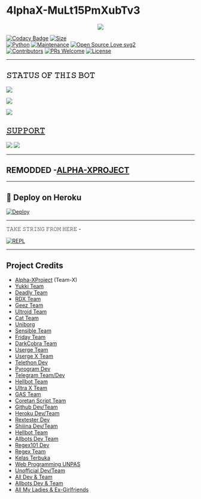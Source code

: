 # 4lphaX-MuLt15PmXubTv3

<p align="center">
  <img src="https://telegra.ph/file/36eb117322594ce579f66.jpg">
</p>


[![Codacy Badge](https://api.codacy.com/project/badge/Grade/f7c51539e67b483bb8d7749acca51d3a)](https://app.codacy.com/gh/UserXTester/4lphaX-DMulT5PmXubT?utm_source=github.com&utm_medium=referral&utm_content=UserXTester/4lphaX-DMulT5PmXubT&utm_campaign=Badge_Grade_Settings)
[![Size](https://img.shields.io/github/repo-size/sameerpanthi/deadly-spam-bot?style=flat-square&color=green)](https://github.com/UserXTester/4lphaX-DMulT5PmXubT/)   
[![Python](https://img.shields.io/badge/Python-v3.9-blue)](https://www.python.org/)
[![Maintenance](https://img.shields.io/badge/Maintained%3F-yes-green.svg)](https://github.com/UserXTester/4lphaX-DMulT5PmXubT/graphs/commit-activity)
[![Open Source Love svg2](https://badges.frapsoft.com/os/v2/open-source.svg?v=103)](https://github.com/UserXTester/4lphaX-DMulT5PmXubT)   
[![Contributors](https://img.shields.io/github/contributors/UserXTester/4lphaX-DMulT5PmXubT?style=flat-square&color=green)](https://github.com/UserXTester/4lphaX-DMulT5PmXubT/graphs/contributors)
[![PRs Welcome](https://img.shields.io/badge/PRs-welcome-brightgreen.svg?style=flat-square)](https://makeapullrequest.com)
[![License](https://img.shields.io/badge/License-AGPL-blue)](https://github.com/UserXTester/4lphaX-DMulT5PmXubT/blob/main/LICENSE)

----

## 𝚂𝚃𝙰𝚃𝚄𝚂 𝙾𝙵 𝚃𝙷𝙸𝚂 𝙱𝙾𝚃 
<p align="left"><a href="https://github.com/UserXTester/4lphaX-DMulT5PmXubT/network/members"><img src="https://img.shields.io/github/forks/UserXTester/4lphaX-DMulT5PmXubT?label=Forks&logoColor=Black&style=social"></a><p align="left"><a href="https://github.com/UserXTester/4lphaX-DMulT5PmXubT/stargazers"><img src="https://img.shields.io/github/stars/UserXTester/4lphaX-DMulT5PmXubT?logoColor=Blue&style=social"></a><p align="left"><a href="https://github.com/UserXTester/4lphaX-DMulT5PmXubT"></a><p align="left"><a href="https://github.com/UserXTester/4lphaX-DMulT5PmXubT?"><img src="https://img.shields.io/github/last-commit/UserXTester/4lphaX-DMulT5PmXubT?style=plastic"></

-------------------------------------------------

## 𝚂𝚄𝙿𝙿𝙾𝚁𝚃 
                          
<a href="https://t.me/AlphaXProject"><img src="https://img.shields.io/badge/Join-SUPPORT%20GROUP-red.svg?logo=Telegram"></a>
<a href="https://t.me/AlphaXProject"><img src="https://img.shields.io/badge/Join-SUPPORT%20CHANNEL-red.svg?logo=Telegram"></a>

-------------------------------------------------

## REMODDED -[ALPHA-XPROJECT](https://t.me/AlphaXProject)
  
-------------------------------------------------

## 🚀 Deploy on Heroku 
[![Deploy](https://www.herokucdn.com/deploy/button.svg)](https://heroku.com/deploy?template=https://github.com/xxxxxx/xxxxxT.git)
  
------------------------------------------------


𝚃𝙰𝙺𝙴 𝚂𝚃𝚁𝙸𝙽𝙶 𝙵𝚁𝙾𝙼 𝙷𝙴𝚁𝙴 - 

[![REPL](https://repl.it/badge/github/spandey112/SensibleUserbot)](https://replit.com/@sameerpanthi/DEADLY-FIGHTERS-BOT#main.py)
    
-------------------------------------------------

## Project Credits 
* [Alpha-XProject](https://t.me/AlphaXProject) (Team-X)
* [Yukki Team](https://github.com/YukkiBot/YukkiMultiSpamBot)
* [Deadly Team](https://github.com/sameerpanthi/DEADLY-SPAM-BOT)
* [RDX Team](https://github.com/unknownforall1/RDX-MULTI-SPAM-BOT)
* [Geez Team](https://github.com/vckyou)
* [Ultroid Team](https://github.com)
* [Cat Team](https://github.com)
* [Uniborg](https://github.com)
* [Sensible Team](https://github.com)
* [Friday Team](https://github.com)
* [DarkCobra Team](https://github.com)
* [Userge Team](https://github.com)
* [Userge X Team](https://github.com)
* [Telethon Dev](https://github.com)
* [Pyrogram Dev](https://github.com)
* [Telegram Team/Dev](https://github.com)
* [Hellbot Team](https://github.com)
* [Ultra X Team](https://github.com)
* [GAS Team](https://github.com)
* [Coretan Script Team](https://github.com)
* [Github Dev/Team](https://github.com)
* [Heroku Dev/Team](https://github.com)
* [Rextester Dev](https://github.com)
* [Shiiina Dev/Team](https://github.com)
* [Hellbot Team](https://github.com)
* [Allbots Dev Team](https://github.com)
* [Regex101 Dev](https://github.com)
* [Regex Team](https://github.com)
* [Kelas Terbuka](https://github.com)
* [Web Programming UNPAS](https://github.com)
* [Unofficial Dev/Team](https://github.com)
* [All Dev & Team](https://github.com)
* [Allbots Dev & Team](https://github.com)
* [All My Ladies & Ex-Girlfriends](https://github.com)
